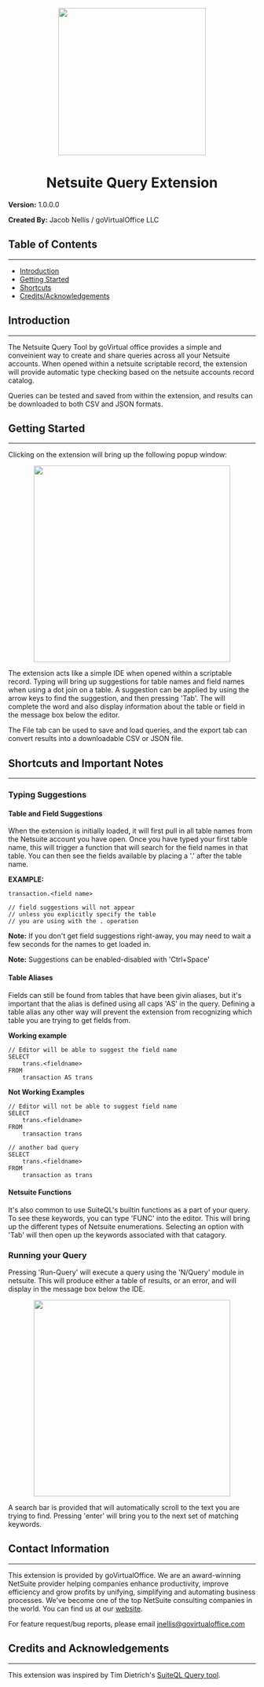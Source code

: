 <img style="display: block;
            margin-left: auto;
            margin-right: auto;" 
src="./govirtualoffice.png" width = 300/>

<h1 style='text-align: center;'> Netsuite Query Extension </h1>

**Version:** 1.0.0.0

**Created By:** Jacob Nellis / goVirtualOffice LLC

## **Table of Contents**
---

- [Introduction](#introduction)
- [Getting Started](#getting-started)
- [Shortcuts](#shortcuts-and-important-notes)
- [Credits/Acknowledgements](#credits-and-acknowledgements)

## **Introduction**
---

The Netsuite Query Tool by goVirtual office provides a simple and conveinient way to create and share queries across all your Netsuite accounts. When opened within a netsuite scriptable record, the extension will provide automatic type checking based on the netsuite accounts record catalog.

Queries can be tested and saved from within the extension, and results can be downloaded to both CSV and JSON formats.

## **Getting Started**
---
Clicking on the extension will bring up the following popup window:

<img src="./extension_blank.png" height=400 style='display: block;margin-left: auto;
margin-right:auto;'/>

The extension acts like a simple IDE when opened within a scriptable record. Typing will bring up suggestions for table names and field names when using a dot join on a table. A suggestion can be applied by using the arrow keys to find the suggestion, and then pressing 'Tab'. The will complete the word and also display information about the table or field in the message box below the editor.

The File tab can be used to save and load queries, and the export tab can convert results into a downloadable CSV or JSON file.

## **Shortcuts and Important Notes**
---

### Typing Suggestions

#### Table and Field Suggestions
When the extension is initially loaded, it will first pull in all table names from the Netsuite account you have open. Once you have typed your first table name, this will trigger a function that will search for the field names in that table. You can then see the fields available by placing a '.' after the table name.

**EXAMPLE:**

    transaction.<field name>
    
    // field suggestions will not appear
    // unless you explicitly specify the table 
    // you are using with the . operation

**Note:** If you don't get field suggestions right-away, you may need to wait a few seconds for the names to get loaded in.

**Note:** Suggestions can be enabled-disabled with 'Ctrl+Space'

#### Table Aliases
Fields can still be found from tables that have been givin aliases, but it's important that the alias is defined using all caps 'AS' in the query. Defining a table alias any other way will prevent the extension from recognizing which table you are trying to get fields from.

**Working example**

    // Editor will be able to suggest the field name
    SELECT
        trans.<fieldname>
    FROM
        transaction AS trans

**Not Working Examples**

    // Editor will not be able to suggest field name
    SELECT
        trans.<fieldname>
    FROM
        transaction trans
    
    // another bad query
    SELECT
        trans.<fieldname>
    FROM
        transaction as trans
    


#### Netsuite Functions
It's also common to use SuiteQL's builtin functions as a part of your query. To see these keywords, you can type 'FUNC' into the editor. This will bring up the different types of Netsuite enumerations. Selecting an option with 'Tab' will then open up the keywords associated with that catagory.

### Running your Query
Pressing 'Run-Query' will execute a query using the 'N/Query' module in netsuite. This will produce either a table of results, or an error, and will display in the message box below the IDE.

<img src="./emp_s.png" height=400 style='display: block;margin-left: auto;
margin-right:auto;'/>

A search bar is provided that will automatically scroll to the text you are trying to find. Pressing 'enter' will bring you to the next set of matching keywords.

## **Contact Information**
---

This extension is provided by goVirtualOffice. We are an award-winning NetSuite provider helping companies enhance productivity, improve efficiency and grow profits by unifying, simplifying and automating business processes. We've become one of the top NetSuite consulting companies in the world. You can find us at our <a href="https://goVirtualOffice.com">website</a>.

For feature request/bug reports, please email jnellis@govirtualoffice.com

## **Credits and Acknowledgements**
---

This extension was inspired by Tim Dietrich's <a href="https://timdietrich.me/netsuite-suitescripts/suiteql-query-tool/">SuiteQL Query tool</a>.

